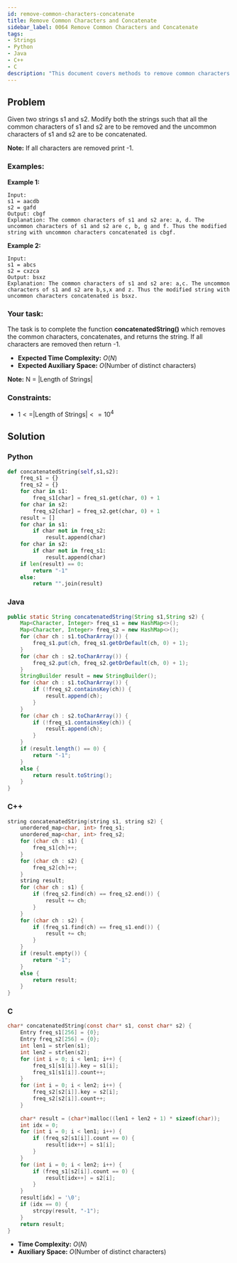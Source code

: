 ```yaml
---
id: remove-common-characters-concatenate
title: Remove Common Characters and Concatenate
sidebar_label: 0064 Remove Common Characters and Concatenate
tags:
- Strings
- Python
- Java
- C++
- C
description: "This document covers methods to remove common characters from two strings and concatenate the remaining characters in various programming languages."
---
```


## Problem

Given two strings s1 and s2. Modify both the strings such that all the common characters of s1 and s2 are to be removed and the uncommon characters of s1 and s2 are to be concatenated.

**Note:** If all characters are removed print -1.

### Examples:
**Example 1:**
```
Input:
s1 = aacdb
s2 = gafd
Output: cbgf
Explanation: The common characters of s1 and s2 are: a, d. The uncommon characters of s1 and s2 are c, b, g and f. Thus the modified string with uncommon characters concatenated is cbgf.
```

**Example 2:**
```
Input:
s1 = abcs
s2 = cxzca
Output: bsxz
Explanation: The common characters of s1 and s2 are: a,c. The uncommon characters of s1 and s2 are b,s,x and z. Thus the modified string with uncommon characters concatenated is bsxz.
```

### Your task:

The task is to complete the function **concatenatedString()** which removes the common characters, concatenates, and returns the string. If all characters are removed then return -1.

- **Expected Time Complexity:** $O(N)$
- **Expected Auxiliary Space:** $O$(Number of distinct characters)

**Note:** N = |Length of Strings|

### Constraints:

- $1<=$|Length of Strings|$<=10^4$

## Solution
### Python
```python
def concatenatedString(self,s1,s2):
    freq_s1 = {}
    freq_s2 = {}
    for char in s1:
        freq_s1[char] = freq_s1.get(char, 0) + 1
    for char in s2:
        freq_s2[char] = freq_s2.get(char, 0) + 1
    result = []
    for char in s1:
        if char not in freq_s2:
            result.append(char)
    for char in s2:
        if char not in freq_s1:
            result.append(char)
    if len(result) == 0:
        return "-1"
    else:
        return "".join(result)
```

### Java
```java
public static String concatenatedString(String s1,String s2) {
    Map<Character, Integer> freq_s1 = new HashMap<>();
    Map<Character, Integer> freq_s2 = new HashMap<>();
    for (char ch : s1.toCharArray()) {
        freq_s1.put(ch, freq_s1.getOrDefault(ch, 0) + 1);
    }
    for (char ch : s2.toCharArray()) {
        freq_s2.put(ch, freq_s2.getOrDefault(ch, 0) + 1);
    }
    StringBuilder result = new StringBuilder();
    for (char ch : s1.toCharArray()) {
        if (!freq_s2.containsKey(ch)) {
            result.append(ch);
        }
    }
    for (char ch : s2.toCharArray()) {
        if (!freq_s1.containsKey(ch)) {
            result.append(ch);
        }
    }
    if (result.length() == 0) {
        return "-1";
    } 
    else {
        return result.toString();
    }
}
```

### C++
```cpp
string concatenatedString(string s1, string s2) { 
    unordered_map<char, int> freq_s1;
    unordered_map<char, int> freq_s2;
    for (char ch : s1) {
        freq_s1[ch]++;
    }
    for (char ch : s2) {
        freq_s2[ch]++;
    }
    string result;
    for (char ch : s1) {
        if (freq_s2.find(ch) == freq_s2.end()) {
            result += ch;
        }
    }
    for (char ch : s2) {
        if (freq_s1.find(ch) == freq_s1.end()) {
            result += ch;
        }
    }
    if (result.empty()) {
        return "-1";
    } 
    else {
        return result;
    }
}
```

### C
```c
char* concatenatedString(const char* s1, const char* s2) {
    Entry freq_s1[256] = {0}; 
    Entry freq_s2[256] = {0};
    int len1 = strlen(s1);
    int len2 = strlen(s2);
    for (int i = 0; i < len1; i++) {
        freq_s1[s1[i]].key = s1[i];
        freq_s1[s1[i]].count++;
    }
    for (int i = 0; i < len2; i++) {
        freq_s2[s2[i]].key = s2[i];
        freq_s2[s2[i]].count++;
    }
    
    char* result = (char*)malloc((len1 + len2 + 1) * sizeof(char));
    int idx = 0;
    for (int i = 0; i < len1; i++) {
        if (freq_s2[s1[i]].count == 0) {
            result[idx++] = s1[i];
        }
    }
    for (int i = 0; i < len2; i++) {
        if (freq_s1[s2[i]].count == 0) {
            result[idx++] = s2[i];
        }
    }
    result[idx] = '\0'; 
    if (idx == 0) {
        strcpy(result, "-1");
    }
    return result;
}
```

- **Time Complexity:** $O(N)$
- **Auxiliary Space:** $O$(Number of distinct characters)